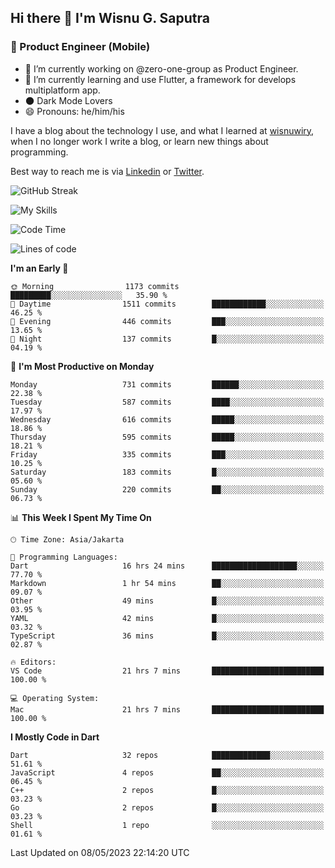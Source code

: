## Hi there 👋 I'm Wisnu G. Saputra

### :mobile_phone_off: Product Engineer (Mobile)

- 🔭 I’m currently working on @zero-one-group as Product Engineer.
- 🌱 I’m currently learning and use Flutter, a framework for develops multiplatform app.
- 🌑 Dark Mode Lovers
- 😄 Pronouns: he/him/his

I have a blog about the technology I use, and what I learned at [wisnuwiry](https://wisnuwiry.space/), when I no longer work I write a blog, or learn new things about programming.

Best way to reach me is via [Linkedin](https://www.linkedin.com/in/wisnu-saputra/) or [Twitter](https://twitter.com/wisnuwiry).

![GitHub Streak](https://streak-stats.demolab.com?user=wisnuwiry&theme=dark&hide_border=true)

![My Skills](https://skillicons.dev/icons?i=dart,flutter,kotlin,swift,js,css,neovim,git,linux&perline=5)

<!--START_SECTION:waka-->
![Code Time](http://img.shields.io/badge/Code%20Time-426%20hrs%2036%20mins-blue)

![Lines of code](https://img.shields.io/badge/From%20Hello%20World%20I%27ve%20Written-4.6%20million%20lines%20of%20code-blue)

**I'm an Early 🐤** 

```text
🌞 Morning                1173 commits        █████████░░░░░░░░░░░░░░░░   35.90 % 
🌆 Daytime                1511 commits        ████████████░░░░░░░░░░░░░   46.25 % 
🌃 Evening                446 commits         ███░░░░░░░░░░░░░░░░░░░░░░   13.65 % 
🌙 Night                  137 commits         █░░░░░░░░░░░░░░░░░░░░░░░░   04.19 % 
```
📅 **I'm Most Productive on Monday** 

```text
Monday                   731 commits         ██████░░░░░░░░░░░░░░░░░░░   22.38 % 
Tuesday                  587 commits         ████░░░░░░░░░░░░░░░░░░░░░   17.97 % 
Wednesday                616 commits         █████░░░░░░░░░░░░░░░░░░░░   18.86 % 
Thursday                 595 commits         █████░░░░░░░░░░░░░░░░░░░░   18.21 % 
Friday                   335 commits         ███░░░░░░░░░░░░░░░░░░░░░░   10.25 % 
Saturday                 183 commits         █░░░░░░░░░░░░░░░░░░░░░░░░   05.60 % 
Sunday                   220 commits         ██░░░░░░░░░░░░░░░░░░░░░░░   06.73 % 
```


📊 **This Week I Spent My Time On** 

```text
🕑︎ Time Zone: Asia/Jakarta

💬 Programming Languages: 
Dart                     16 hrs 24 mins      ███████████████████░░░░░░   77.70 % 
Markdown                 1 hr 54 mins        ██░░░░░░░░░░░░░░░░░░░░░░░   09.07 % 
Other                    49 mins             █░░░░░░░░░░░░░░░░░░░░░░░░   03.95 % 
YAML                     42 mins             █░░░░░░░░░░░░░░░░░░░░░░░░   03.32 % 
TypeScript               36 mins             █░░░░░░░░░░░░░░░░░░░░░░░░   02.87 % 

🔥 Editors: 
VS Code                  21 hrs 7 mins       █████████████████████████   100.00 % 

💻 Operating System: 
Mac                      21 hrs 7 mins       █████████████████████████   100.00 % 
```

**I Mostly Code in Dart** 

```text
Dart                     32 repos            █████████████░░░░░░░░░░░░   51.61 % 
JavaScript               4 repos             ██░░░░░░░░░░░░░░░░░░░░░░░   06.45 % 
C++                      2 repos             █░░░░░░░░░░░░░░░░░░░░░░░░   03.23 % 
Go                       2 repos             █░░░░░░░░░░░░░░░░░░░░░░░░   03.23 % 
Shell                    1 repo              ░░░░░░░░░░░░░░░░░░░░░░░░░   01.61 % 
```




 Last Updated on 08/05/2023 22:14:20 UTC
<!--END_SECTION:waka-->
